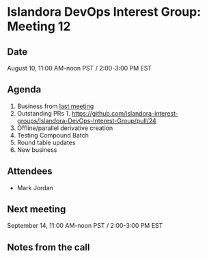 # Islandora DevOps Interest Group: Meeting 12

## Date

August 10, 11:00 AM-noon PST / 2:00-3:00 PM EST

## Agenda

1. Business from [last meeting](https://github.com/islandora-interest-groups/Islandora-DevOps-Interest-Group/blob/master/meetings/11.md)
  1. Outstanding PRs
    1. https://github.com/islandora-interest-groups/Islandora-DevOps-Interest-Group/pull/24
  1. Offline/parallel derivative creation
  1. Testing Compound Batch
1. Round table updates
1. New business

## Attendees

* Mark Jordan

## Next meeting

September 14, 11:00 AM-noon PST / 2:00-3:00 PM EST

## Notes from the call
